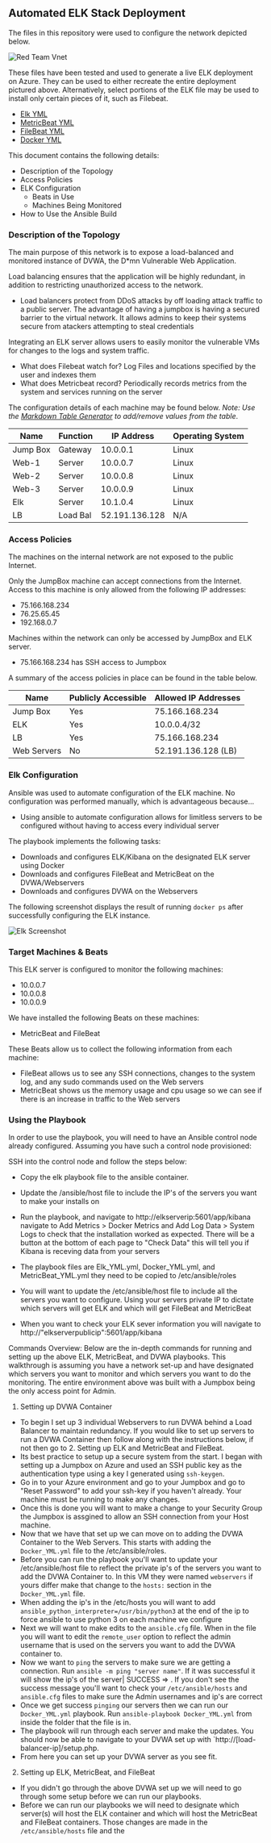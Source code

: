 ## Automated ELK Stack Deployment

The files in this repository were used to configure the network depicted below.

![Red Team Vnet](/Diagrams/RedTeam_Elk.png)

These files have been tested and used to generate a live ELK deployment on Azure. They can be used to either recreate the entire deployment pictured above. Alternatively, select portions of the ELK file may be used to install only certain pieces of it, such as Filebeat.

  - [Elk YML](/Ansible/Elk_YML.yml)
  - [MetricBeat YML](/Ansible/MetricBeat_YML.yml)
  - [FileBeat YML](/Ansible/FileBeat_YML.yml)
  - [Docker YML](/Ansible/Docker_YML.yml)

This document contains the following details:
- Description of the Topology
- Access Policies
- ELK Configuration
  - Beats in Use
  - Machines Being Monitored
- How to Use the Ansible Build


### Description of the Topology

The main purpose of this network is to expose a load-balanced and monitored instance of DVWA, the D*mn Vulnerable Web Application.

Load balancing ensures that the application will be highly redundant, in addition to restricting unauthorized access to the network.
- Load balancers protect from DDoS attacks by off loading attack traffic to a public server. The advantage of having a jumpbox is having a secured barrier to the virtual network.  It allows admins to keep their systems secure from atackers attempting to steal credentials 

Integrating an ELK server allows users to easily monitor the vulnerable VMs for changes to the logs and system traffic.
- What does Filebeat watch for? Log Files and locations specified by the user and indexes them 
- What does Metricbeat record? Periodically records metrics from the system and services running on the server

The configuration details of each machine may be found below.
_Note: Use the [Markdown Table Generator](http://www.tablesgenerator.com/markdown_tables) to add/remove values from the table_.

| Name     | Function | IP Address | Operating System |
|----------|----------|------------|------------------|
| Jump Box | Gateway  | 10.0.0.1   | Linux            |
| Web-1    |  Server  | 10.0.0.7   | Linux            |
| Web-2    |  Server  | 10.0.0.8   | Linux            |
| Web-3    |  Server  | 10.0.0.9   | Linux            |
| Elk      |  Server  | 10.1.0.4   | Linux            | 
| LB       | Load Bal | 52.191.136.128  |     N/A     |

### Access Policies

The machines on the internal network are not exposed to the public Internet. 

Only the JumpBox machine can accept connections from the Internet. Access to this machine is only allowed from the following IP addresses:
- 75.166.168.234
- 76.25.65.45
- 192.168.0.7

Machines within the network can only be accessed by JumpBox and ELK server.
- 75.166.168.234 has SSH access to Jumpbox

A summary of the access policies in place can be found in the table below.

| Name     | Publicly Accessible | Allowed IP Addresses |
|----------|---------------------|----------------------|
| Jump Box | Yes                 | 75.166.168.234       |
| ELK      | Yes                 | 10.0.0.4/32          |
| LB       | Yes                 | 75.166.168.234       |
| Web Servers| No                | 52.191.136.128 (LB)  |

### Elk Configuration

Ansible was used to automate configuration of the ELK machine. No configuration was performed manually, which is advantageous because...
- Using ansible to automate configuration allows for limitless servers to be configured without having to access every individual server

The playbook implements the following tasks:
- Downloads and configures ELK/Kibana on the designated ELK server using Docker 
- Downloads and configures FileBeat and MetricBeat on the DVWA/Webservers
- Downloads and configures DVWA on the Webservers 

The following screenshot displays the result of running `docker ps` after successfully configuring the ELK instance.

![Elk Screenshot](/Diagrams/ELK.jpg)

### Target Machines & Beats
This ELK server is configured to monitor the following machines:
- 10.0.0.7
- 10.0.0.8
- 10.0.0.9

We have installed the following Beats on these machines:
- MetricBeat and FileBeat 

These Beats allow us to collect the following information from each machine:
- FileBeat allows us to see any SSH connections, changes to the system log, and any sudo commands used on the Web servers 
- MetricBeat shows us the memory usage and cpu usage so we can see if there is an increase in traffic to the Web servers 

### Using the Playbook
In order to use the playbook, you will need to have an Ansible control node already configured. Assuming you have such a control node provisioned: 

SSH into the control node and follow the steps below:
- Copy the elk playbook file to the ansible container.
- Update the /ansible/host file to include the IP's of the servers you want to make your installs on 
- Run the playbook, and navigate to http://elkserverip:5601/app/kibana navigate to Add Metrics > Docker Metrics and Add Log Data > System Logs to check that the installation worked as expected.  There will be a button at the bottom of each page to "Check Data" this will tell you if Kibana is receving data from your servers

- The playbook files are Elk_YML.yml, Docker_YML.yml, and MetricBeat_YML.yml they need to be copied to /etc/ansible/roles
- You will want to update the /etc/ansible/host file to include all the servers you want to configure.  Using your servers private IP to dictate which servers will get ELK and which will get FileBeat and MetricBeat
- When you want to check your ELK sever information you will navigate to http://"elkserverpublicip":5601/app/kibana 

Commands Overview: 
Below are the in-depth commands for running and setting up the above ELK, MetricBeat, and DVWA playbooks.  This walkthrough is assuming you have a network set-up and have designated which servers you want to monitor and which servers you want to do the monitoring.  The entire environment above was built with a Jumpbox being the only access point for Admin. 


1. Setting up DVWA Container
  - To begin I set up 3 individual Webservers to run DVWA behind a Load Balancer to maintain redundancy. If you would like to set up servers to run a DVWA Container then follow along with the instructions below, if not then go to 2. Setting up ELK and MetricBeat and FileBeat. 
  - Its best practice to setup up a secure system from the start.  I began with setting up a Jumpbox on Azure and used an SSH public key as the authentication type using a key I generated using `ssh-keygen`. 
  - Go in to your Azure environment and go to your Jumpbox and go to "Reset Password" to add your ssh-key if you haven't already.  Your machine must be running to make any changes. 
  - Once this is done you will want to make a change to your Security Group the Jumpbox is assgined to allow an SSH connection from your Host machine. 
  - Now that we have that set up we can move on to adding the DVWA Container to the Web Servers. This starts with adding the `Docker_YML.yml` file to the /etc/ansible/roles. 
  - Before you can run the playbook you'll want to update your /etc/ansible/host file to reflect the private ip's of the servers you want to add the DVWA Container to. In this VM they were named `webservers` if yours differ make that change to the `hosts:` section in the `Docker_YML.yml` file. 
  - When adding the ip's in the /etc/hosts you will want to add `ansible_python_interpreter=/usr/bin/python3` at the end of the ip to force ansible to use python 3 on each machine we configure
  - Next we will want to make edits to the `ansible.cfg` file.  When in the file you will want to edit the `remote_user` option to reflect the admin username that is used on the servers you want to add the DVWA container to. 
  - Now we want to `ping` the servers to make sure we are getting a connection. Run `ansible -m ping "server name"`.  If it was successful it will show the ip's of the server| SUCCESS => .  If you don't see the success message you'll want to check your `/etc/ansible/hosts` and `ansible.cfg` files to make sure the Admin usernames and ip's are correct 
  - Once we get success `pinging` our servers then we can run our `Docker_YML.yml` playbook.  Run `ansible-playbook Docker_YML.yml` from inside the folder that the file is in.
  - The playbook will run through each server and make the updates. You should now be able to navigate to your DVWA set up with `http://[load-balancer-ip]/setup.php. 
  - From here you can set up your DVWA server as you see fit. 



2. Setting up ELK, MetricBeat, and FileBeat
  - If you didn't go through the above DVWA set up we will need to go through some setup before we can run our playbooks. 
  - Before we can run our playbooks we will need to designate which server(s) will host the ELK container and which will host the MetricBeat and FileBeat containers. Those changes are made in the `/etc/ansible/hosts` file and the
